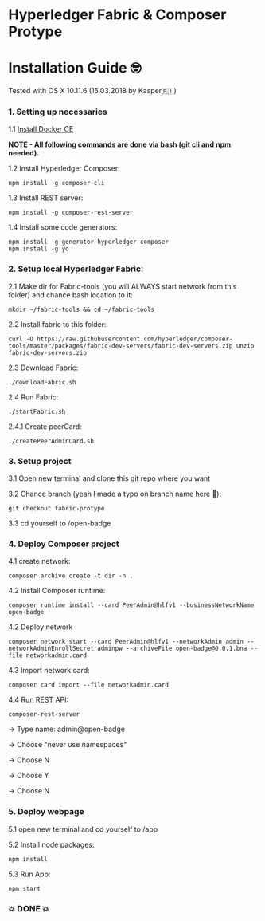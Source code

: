 # Hyperledger Fabric & Composer Protype
<h1>Installation Guide 🤓 </h1>

Tested with OS X 10.11.6 (15.03.2018 by Kasper🇫🇮)

<h3>1. Setting up necessaries</h3>

1.1  [Install Docker CE](https://docs.docker.com/install/)

<strong>NOTE - All following commands are done via bash (git cli and npm needed). </strong>

1.2 Install Hyperledger Composer:

```
npm install -g composer-cli
```

1.3 Install REST server:
```
npm install -g composer-rest-server
```

1.4 Install some code generators:
```
npm install -g generator-hyperledger-composer
npm install -g yo
```

<h3>2. Setup local Hyperledger Fabric:</h3>
2.1 Make dir for Fabric-tools (you will ALWAYS start network from this folder) and chance bash location to it:

```
mkdir ~/fabric-tools && cd ~/fabric-tools
```

2.2 Install fabric to this folder:
```
curl -O https://raw.githubusercontent.com/hyperledger/composer-tools/master/packages/fabric-dev-servers/fabric-dev-servers.zip unzip fabric-dev-servers.zip
```

2.3 Download Fabric:
```
./downloadFabric.sh
```

2.4 Run Fabric:
```
./startFabric.sh
```

2.4.1 Create peerCard:
```
./createPeerAdminCard.sh
```

<h3>3. Setup project</h3>
3.1 Open new terminal and clone this git repo where you want

3.2 Chance branch (yeah I made a typo on branch name here 🙈):
```
git checkout fabric-protype
```



3.3 cd yourself to /open-badge

<h3>4. Deploy Composer project</h3>

4.1 create network:
```
composer archive create -t dir -n .
```

4.2 Install Composer runtime:
```
composer runtime install --card PeerAdmin@hlfv1 --businessNetworkName open-badge
```

4.2 Deploy network
```
composer network start --card PeerAdmin@hlfv1 --networkAdmin admin --networkAdminEnrollSecret adminpw --archiveFile open-badge@0.0.1.bna --file networkadmin.card
```

4.3 Import network card:
```
composer card import --file networkadmin.card
```

4.4 Run REST API:
```
composer-rest-server
```

<p>-> Type name: admin@open-badge</p>
<p>-> Choose "never use namespaces"</p>
<p>-> Choose N</p>
<p>-> Choose Y</p>
<p>-> Choose N</p>

<h3>5. Deploy webpage</h3>

5.1 open new terminal and cd yourself to <gitrepo>/app

5.2 Install node packages:
```
npm install
```

5.3 Run App:
```
npm start
```

<h3>💥 DONE 💥</h3>



















